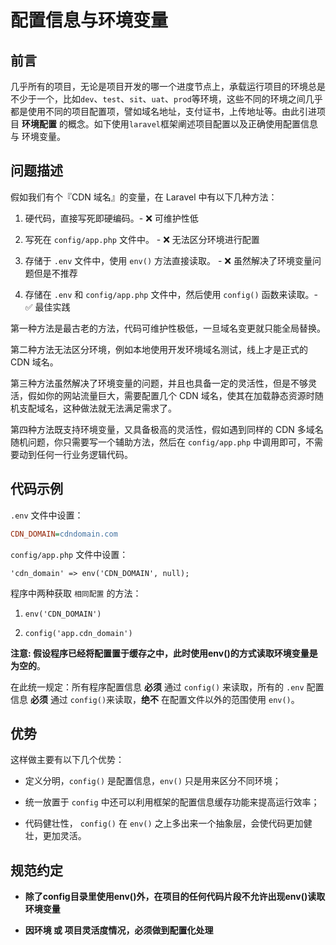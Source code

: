 # 配置信息与环境变量

## 前言

几乎所有的项目，无论是项目开发的哪一个进度节点上，承载运行项目的环境总是不少于一个，比如`dev`、`test`、`sit`、`uat`、`prod`等环境，这些不同的环境之间几乎都是使用不同的项目配置项，譬如域名地址，支付证书，上传地址等。由此引进项目 **环境配置** 的概念。如下使用`laravel`框架阐述项目配置以及正确使用配置信息 与 环境变量。



## 问题描述

假如我们有个『CDN 域名』的变量，在 Laravel 中有以下几种方法：

1. 硬代码，直接写死即硬编码。- ❌ 可维护性低

2. 写死在 `config/app.php` 文件中。 - ❌ 无法区分环境进行配置

3. 存储于 `.env` 文件中，使用 `env()` 方法直接读取。 - ❌ 虽然解决了环境变量问题但是不推荐

4. 存储在 `.env` 和 `config/app.php` 文件中，然后使用 `config()` 函数来读取。- ✅ 最佳实践

第一种方法是最古老的方法，代码可维护性极低，一旦域名变更就只能全局替换。

第二种方法无法区分环境，例如本地使用开发环境域名测试，线上才是正式的 CDN 域名。

第三种方法虽然解决了环境变量的问题，并且也具备一定的灵活性，但是不够灵活，假如你的网站流量巨大，需要配置几个 CDN 域名，使其在加载静态资源时随机支配域名，这种做法就无法满足需求了。

第四种方法既支持环境变量，又具备极高的灵活性，假如遇到同样的 CDN 多域名随机问题，你只需要写一个辅助方法，然后在 `config/app.php` 中调用即可，不需要动到任何一行业务逻辑代码。



## 代码示例

`.env` 文件中设置：

```ini
CDN_DOMAIN=cdndomain.com
```

`config/app.php` 文件中设置：

``` 
'cdn_domain' => env('CDN_DOMAIN', null);
```

程序中两种获取 `相同配置` 的方法：

1. `env('CDN_DOMAIN')`

2. `config('app.cdn_domain')`

**注意: 假设程序已经将配置置于缓存之中，此时使用env()的方式读取环境变量是为空的**。

在此统一规定：所有程序配置信息 **必须** 通过 `config()` 来读取，所有的 `.env` 配置信息 **必须** 通过 `config()`来读取，**绝不** 在配置文件以外的范围使用 `env()`。



## 优势

这样做主要有以下几个优势：

- 定义分明，`config()` 是配置信息，`env()` 只是用来区分不同环境；

- 统一放置于 `config` 中还可以利用框架的配置信息缓存功能来提高运行效率；

- 代码健壮性， `config()` 在 `env()` 之上多出来一个抽象层，会使代码更加健壮，更加灵活。



## 规范约定

- **除了config目录里使用env()外，在项目的任何代码片段不允许出现env()读取环境变量**

- **因环境 或 项目灵活度情况，必须做到配置化处理**

